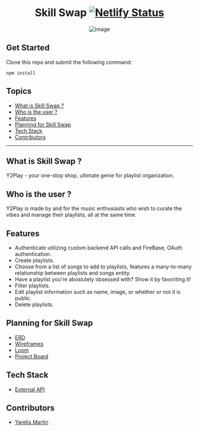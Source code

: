 <div style="text-align:center">
    
 # Skill Swap [![Netlify Status](https://api.netlify.com/api/v1/badges/a2e524f0-2c57-4757-adea-95b5b682d541/deploy-status)](https://app.netlify.com/sites/skill-swap-app/deploys)

![image]()

</div>

## Get Started 

Clone this repo and submit the following command: 

```
npm install 
```

## Topics 
- [What is Skill Swap ?](#what-is-skill-swap-)
- [Who is the user ?](#who-is-the-user-)
- [Features](#features)
- [Planning for Skill Swap](#planning-for-skill-swap)
- [Tech Stack](#tech-stack)
- [Contributors](#contributors)
___

## What is Skill Swap ?
Y2Play - your one-stop shop, ultimate genie for playlist organization. 

## Who is the user ?
Y2Play is made by and for the music enthusiasts who wish to curate the vibes and manage their playlists, all at the same time.

## Features
- Authenticate utilizing custom backend API calls and FireBase, OAuth authentication.
- Create playlists.
- Choose from a list of songs to add to playlists, features a many-to-many relationship between playlists and songs entity.
- Have a playlist you're aboslutely obsessed with? Show it by favoriting it!
- Filter playlists.
- Edit playlist information such as name, image, or whether or not it is public.
- Delete playlists.


## Planning for Skill Swap
- [ERD]()
- [Wireframes]()
- [Loom]()
- [Project Board]()

## Tech Stack
- [External API]()

## Contributors
- [Yarelis Martin](https://github.com/your-github-url)
